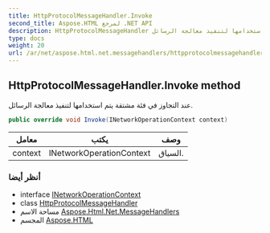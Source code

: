 ```yaml
---
title: HttpProtocolMessageHandler.Invoke
second_title: Aspose.HTML لمرجع .NET API
description: HttpProtocolMessageHandler طريقة. عند التجاوز في فئة مشتقة يتم استخدامها لتنفيذ معالجة الرسائل.
type: docs
weight: 20
url: /ar/net/aspose.html.net.messagehandlers/httpprotocolmessagehandler/invoke/
---
```

## HttpProtocolMessageHandler.Invoke method

عند التجاوز في فئة مشتقة يتم استخدامها لتنفيذ معالجة الرسائل.

```csharp
public override void Invoke(INetworkOperationContext context)
```

| معامل | يكتب | وصف |
| --- | --- | --- |
| context | INetworkOperationContext | السياق. |

### أنظر أيضا

* interface [INetworkOperationContext](../../../aspose.html.net/inetworkoperationcontext/)
* class [HttpProtocolMessageHandler](../)
* مساحة الاسم [Aspose.Html.Net.MessageHandlers](../../httpprotocolmessagehandler/)
* المجسم [Aspose.HTML](../../../)


